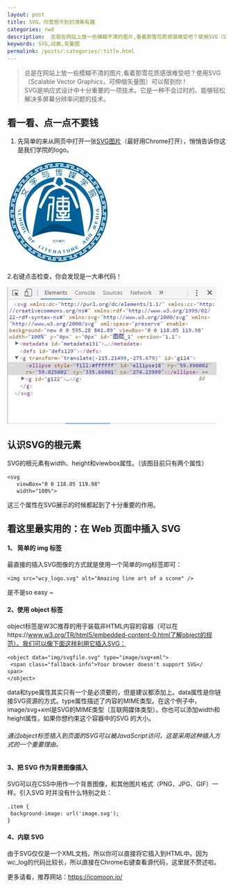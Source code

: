 ```yaml
---
layout: post
title: SVG，你意想不到的清晰有趣
categories: rwd
description:  总是在网站上放一些模糊不清的图片,看着那雪花质感很难受吧？使用SVG（Scalable Vector Graphics，可伸缩矢量图）可以帮到你 !
keywords: SVG,动画,矢量图
permalink: /posts/:categories/:title.html
---  
```


> 总是在网站上放一些模糊不清的图片,看着那雪花质感很难受吧？使用SVG（Scalable Vector Graphics，可伸缩矢量图）可以帮到你 !  
 SVG是响应式设计中十分重要的一项技术。它是一种不会过时的、能够轻松解决多屏幕分辨率问题的技术。

## 看一看、点一点不要钱
1. 先简单的来从网页中打开一张[SVG图片](http://wcy.nfu.edu.cn/wp-content/uploads/_site/wcy_logo.svg)（最好用Chrome打开），悄悄告诉你这是我们学院的logo。

![wenchuan_logo](/images/posts/web/wcy_logo_old.svg)  

  2.右键点击检查，你会发现是一大串代码！

![wc_logo_code](/images/posts/web/wc_logo_code.jpg)

## 认识SVG的根元素
SVG的根元素有width、height和viewbox属性。（该图目前只有两个属性）

```
<svg
   viewBox="0 0 118.05 119.98"
   width="100%">
```

这三个属性在SVG展示的时候都起到了十分重要的作用。

## 看这里最实用的：在 Web 页面中插入 SVG 
#### 1、 简单的 img 标签
  最直接的插入SVG图像的方式就是使用一个简单的img标签即可：
```
<img src="wcy_logo.svg" alt="Amazing line art of a scone" /> 
```
是不是so easy ~

#### 2、使用 object 标签
object标签是W3C推荐的用于装载非HTML内容的容器（可以在https://www.w3.org/TR/html5/embedded-content-0.html了解object的规范）。我们可以像下面这样利用它插入SVG：   

```
<object data="img/svgfile.svg" type="image/svg+xml">
 <span class="fallback-info">Your browser doesn't support SVG</
span>
</object> 
```
data和type属性其实只有一个是必须要的，但是建议都添加上。data属性是你链接SVG资源的方式。type属性描述了内容的MIME类型。在这个例子中，image/svg+xml是SVG的MIME类型（互联网媒体类型）。你也可以添加width和height属性，如果你想约束这个容器中的SVG
的大小。  

###### 通过object标签插入到页面的SVG可以被JavaScript访问，这是采用这种插入方式的一个重要理由。
  
#### 3、把 SVG 作为背景图像插入
SVG可以在CSS中用作一个背景图像，和其他图片格式（PNG、JPG、GIF）一样。引入SVG
时并没有什么特别之处：
```
.item {
 background-image: url('image.svg');
} 
```

#### 4、内联 SVG
由于SVG仅仅是一个XML文档，所以你可以直接将它插入到HTML中。因为wc_log的代码比较长，所以直接在Chrome右键查看源代码，这里就不赘述啦。




更多请看，推荐网站：https://icomoon.io/